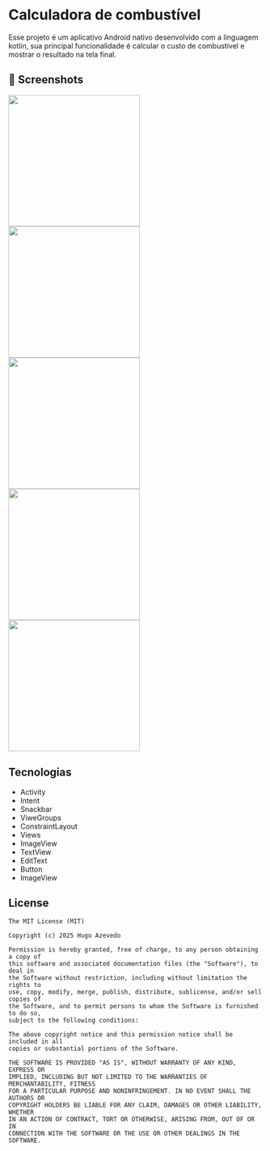 # Calculadora de combustível
Esse projeto é um aplicativo Android nativo desenvolvido com a linguagem kotlin, sua principal funcionalidade é calcular o custo de combustível e mostrar o resultado na tela final.

## :camera_flash: Screenshots
<!-- You can add more screenshots here if you like -->

<img src="https://github.com/user-attachments/assets/c902701b-e7f8-4494-ab97-3c4aa2d17d48" width=260/>
<img src="https://github.com/user-attachments/assets/39d4533f-0ebe-4915-a946-19f07138a076" width=260/>
<img src="https://github.com/user-attachments/assets/c095b2c6-65c8-4780-93c7-9158e73784da" width=260/>
<img src="https://github.com/user-attachments/assets/7554baf7-2515-4323-9bf0-98d178995f48" width=260/>
<img src="https://github.com/user-attachments/assets/05ce2f57-73d9-43fc-a082-dbb1ea23dd51" width=260/>


## Tecnologias
- Activity
- Intent
- Snackbar
- ViweGroups
- ConstraintLayout
- Views
- ImageView
- TextView
- EditText
- Button
- ImageView


## License
```
The MIT License (MIT)

Copyright (c) 2025 Hugo Azevedo

Permission is hereby granted, free of charge, to any person obtaining a copy of
this software and associated documentation files (the "Software"), to deal in
the Software without restriction, including without limitation the rights to
use, copy, modify, merge, publish, distribute, sublicense, and/or sell copies of
the Software, and to permit persons to whom the Software is furnished to do so,
subject to the following conditions:

The above copyright notice and this permission notice shall be included in all
copies or substantial portions of the Software.

THE SOFTWARE IS PROVIDED "AS IS", WITHOUT WARRANTY OF ANY KIND, EXPRESS OR
IMPLIED, INCLUDING BUT NOT LIMITED TO THE WARRANTIES OF MERCHANTABILITY, FITNESS
FOR A PARTICULAR PURPOSE AND NONINFRINGEMENT. IN NO EVENT SHALL THE AUTHORS OR
COPYRIGHT HOLDERS BE LIABLE FOR ANY CLAIM, DAMAGES OR OTHER LIABILITY, WHETHER
IN AN ACTION OF CONTRACT, TORT OR OTHERWISE, ARISING FROM, OUT OF OR IN
CONNECTION WITH THE SOFTWARE OR THE USE OR OTHER DEALINGS IN THE SOFTWARE.
```
